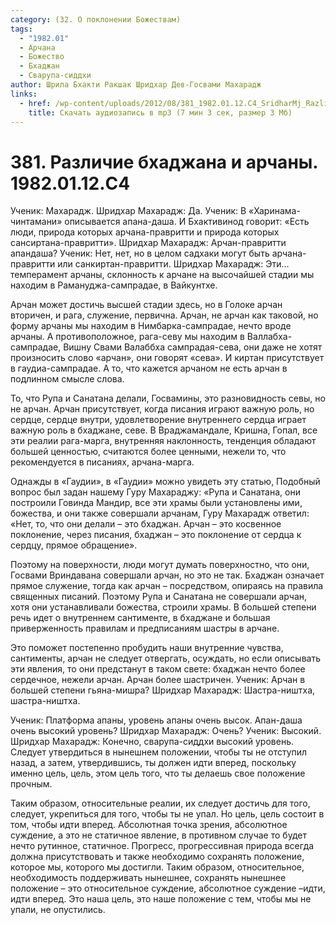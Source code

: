 ```yaml
---
category: (32. О поклонении Божествам)
tags:
  - "1982.01"
  - Арчана
  - Божество
  - Бхаджан
  - Сварупа-сиддхи
author: Шрила Бхакти Ракшак Шридхар Дев-Госвами Махарадж
links:
  - href: /wp-content/uploads/2012/08/381_1982.01.12.C4_SridharMj_Razlichie_bhadjana_i_archany.mp3
    title: Скачать аудиозапись в mp3 (7 мин 3 сек, размер 3 Мб)
---
```


# 381. Различие бхаджана и арчаны. 1982.01.12.C4

Ученик: Махарадж. Шридхар Махарадж: Да. Ученик: В «Харинама-чинтамани» описывается апана-даша. И Бхактивинод говорит: «Есть люди, природа которых арчана-правритти и природа которых сансиртана-правритти». Шридхар Махарадж: Арчан-правритти апандаша? Ученик: Нет, нет, но в целом садхаки могут быть арчана-правритти или санкиртан-правритти. Шридхар Махарадж: Эти… темперамент арчаны, склонность к арчане на высочайшей стадии мы находим в Рамануджа-сампрадае, в Вайкунтхе.

Арчан может достичь высшей стадии здесь, но в Голоке арчан вторичен, и рага, служение, первична. Арчан, не арчан как таковой, но форму арчаны мы находим в Нимбарка-сампрадае, нечто вроде арчаны. А противоположное, рага-севу мы находим в Валлабха-сампрадае, Вишну Свами Валаббха сампрадая-сева, они даже не хотят произносить слово «арчан», они говорят «сева». И киртан присутствует в гаудиа-сампрадае. А то, что кажется арчаном не есть арчан в подлинном смысле слова.

То, что Рупа и Санатана делали, Госвамины, это разновидность севы, но не арчан. Арчан присутствует, когда писания играют важную роль, но сердце, сердце внутри, удовлетворение внутреннего сердца играет важную роль в бхаджане, севе. В Враджамандале, Кришна, Гопал, все эти реалии рага-марга, внутренняя наклонность, тенденция обладают большей ценностью, считаются более ценными, нежели то, что рекомендуется в писаниях, арчана-марга.

Однажды в «Гаудии», в «Гаудии» можно увидеть эту статью, Подобный вопрос был задан нашему Гуру Махараджу: «Рупа и Санатана, они построили Говинда Мандир, все эти храмы были установлены ими, божества, и они также совершали арчанам, Гуру Махарадж ответил: «Нет, то, что они делали – это бхаджан. Арчан – это косвенное поклонение, через писания, бхаджан – это поклонение от сердца к сердцу, прямое обращение».

Поэтому на поверхности, люди могут думать поверхностно, что они, Госвами Вриндавана совершали арчан, но это не так. Бхаджан означает прямое служение, тогда как арчан – посредством, опираясь на правила священных писаний. Поэтому Рупа и Санатана не совершали арчан, хотя они устанавливали божества, строили храмы. В большей степени речь идет о внутреннем сантименте, в бхаджане и большая приверженность правилам и предписаниям шастры в арчане.

Это поможет постепенно пробудить наши внутренние чувства, сантименты, арчан не следует отвергать, осуждать, но если описывать эти явления, то они предстанут в таком свете: бхаджан нечто более сердечное, нежели арчан. Арчан более шастричен. Ученик: Арчан в большей степени гьяна-мишра? Шридхар Махарадж: Шастра-ништха, шастра-ништха.

Ученик: Платформа апаны, уровень апаны очень высок. Апан-даша очень высокий уровень? Шридхар Махарадж: Очень? Ученик: Высокий. Шридхар Махарадж: Конечно, сварупа-сиддхи высокий уровень. Следует утвердиться в нынешнем положении, чтобы ты не отступил назад, а затем, утвердившись, ты должен идти вперед, поскольку именно цель, цель, этом цель того, что ты делаешь свое положение прочным.

Таким образом, относительные реалии, их следует достичь для того, следует, укрепиться для того, чтобы ты не упал. Но цель, цель состоит в том, чтобы идти вперед. Абсолютная точка зрения, абсолютное суждение, а это не статичное явление, в противном случае то будет нечто рутинное, статичное. Прогресс, прогрессивная природа всегда должна присутствовать и также необходимо сохранять положение, которое мы, которого мы достигли. Таким образом, относительное, необходимость поддерживать нынешнее, сохранять нынешнее положение – это относительное суждение, абсолютное суждение –идти, идти вперед. Это наша цель, это наше положение с тем, чтобы мы не упали, не опустились.

